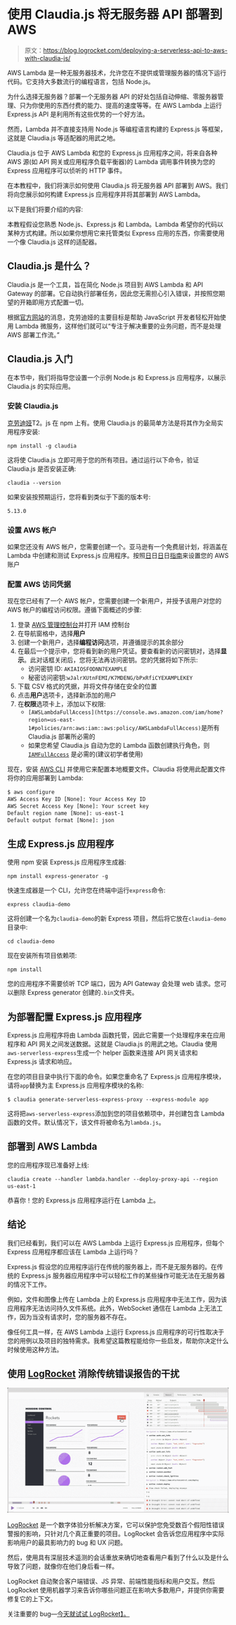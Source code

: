 # 使用 Claudia.js 将无服务器 API 部署到 AWS

> 原文：<https://blog.logrocket.com/deploying-a-serverless-api-to-aws-with-claudia-js/>

AWS Lambda 是一种无服务器技术，允许您在不提供或管理服务器的情况下运行代码。它支持大多数流行的编程语言，包括 Node.js。

为什么选择无服务器？部署一个无服务器 API 的好处包括自动伸缩、零服务器管理、只为你使用的东西付费的能力、提高的速度等等。在 AWS Lambda 上运行 Express.js API 是利用所有这些优势的一个好方法。

然而，Lambda 并不直接支持用 Node.js 等编程语言构建的 Express.js 等框架，这就是 Claudia.js 等适配器的用武之地。

Claudia.js 位于 AWS Lambda 和您的 Express.js 应用程序之间，将来自各种 AWS 源(如 API 网关或应用程序负载平衡器)的 Lambda 调用事件转换为您的 Express 应用程序可以侦听的 HTTP 事件。

在本教程中，我们将演示如何使用 Claudia.js 将无服务器 API 部署到 AWS。我们将向您展示如何构建 Express.js 应用程序并将其部署到 AWS Lambda。

以下是我们将要介绍的内容:

本教程假设您熟悉 Node.js、Express.js 和 Lambda。Lambda 希望你的代码以某种方式构建。所以如果你想用它来托管类似 Express 应用的东西，你需要使用一个像 Claudia.js 这样的适配器。

## Claudia.js 是什么？

Claudia.js 是一个工具，旨在简化 Node.js 项目到 AWS Lambda 和 API Gateway 的部署。它自动执行部署任务，因此您无需担心引入错误，并按照您期望的开箱即用方式配置一切。

根据[官方网站](https://claudiajs.com/)的消息，克劳迪娅的主要目标是帮助 JavaScript 开发者轻松开始使用 Lambda 微服务，这样他们就可以“专注于解决重要的业务问题，而不是处理 AWS 部署工作流。”

## Claudia.js 入门

在本节中，我们将指导您设置一个示例 Node.js 和 Express.js 应用程序，以展示 Claudia.js 的实际应用。

### 安装 Claudia.js

[克劳迪娅](https://www.npmjs.com/package/claudia)T2。js 在 npm 上有。使用 Claudia.js 的最简单方法是将其作为全局实用程序安装:

```
npm install -g claudia

```

这将使 Claudia.js 立即可用于您的所有项目。通过运行以下命令，验证 Claudia.js 是否安装正确:

```
claudia --version

```

如果安装按预期运行，您将看到类似于下面的版本号:

```
5.13.0

```

### 设置 AWS 帐户

如果您还没有 AWS 帐户，您需要创建一个。亚马逊有一个免费层计划，将涵盖在 Lambda 中创建和测试 Express.js 应用程序。按照[日](https://aws.amazon.com/premiumsupport/knowledge-center/create-and-activate-aws-account/)日[日](https://aws.amazon.com/premiumsupport/knowledge-center/create-and-activate-aws-account/)日[指南](https://aws.amazon.com/premiumsupport/knowledge-center/create-and-activate-aws-account/)来设置您的 AWS 账户

### 配置 AWS 访问凭据

现在您已经有了一个 AWS 帐户，您需要创建一个新用户，并授予该用户对您的 AWS 帐户的编程访问权限。遵循下面概述的步骤:

1.  登录 [AWS 管理控制台](https://signin.aws.amazon.com/signin?redirect_uri=https%3A%2F%2Fconsole.aws.amazon.com%2Fiam%2F%3Fstate%3DhashArgs%2523%26isauthcode%3Dtrue&client_id=arn%3Aaws%3Aiam%3A%3A015428540659%3Auser%2Fiam&forceMobileApp=0&code_challenge=txsI3FyTuRhTZ0gU3GQpN14wCLDUQQ-uffXnzpIiaNU&code_challenge_method=SHA-256)并打开 IAM 控制台
2.  在导航窗格中，选择**用户**
3.  创建一个新用户，选择**编程访问**选项，并遵循提示的其余部分
4.  在最后一个提示中，您将看到新的用户凭证。要查看新的访问密钥对，选择**显示**。此对话框关闭后，您将无法再访问密钥。您的凭据将如下所示:
    *   访问密钥 ID: `AKIAIOSFODNN7EXAMPLE`
    *   秘密访问密钥:`wJalrXUtnFEMI/K7MDENG/bPxRfiCYEXAMPLEKEY`
5.  下载 CSV 格式的凭据，并将文件存储在安全的位置
6.  点击**用户**选项卡，选择新添加的用户
7.  在**权限**选项卡上，添加以下权限:
    *   `[AWSLambdaFullAccess](https://console.aws.amazon.com/iam/home?region=us-east-1#policies/arn:aws:iam::aws:policy/AWSLambdaFullAccess)`是所有 Claudia.js 部署所必需的
    *   如果您希望 Claudia.js 自动为您的 Lambda 函数创建执行角色，则 [`IAMFullAccess`](https://console.aws.amazon.com/iam/home?region=us-east-1#policies/arn:aws:iam::aws:policy/IAMFullAccess) 是必需的(建议初学者使用)

现在，安装 [AWS CLI](https://docs.aws.amazon.com/cli/latest/userguide/install-cliv2.html) 并使用它来配置本地概要文件。Claudia 将使用此配置文件将你的应用部署到 Lambda:

```
$ aws configure
AWS Access Key ID [None]: Your Access Key ID
AWS Secret Access Key [None]: Your screet key
Default region name [None]: us-east-1
Default output format [None]: json

```

## 生成 Express.js 应用程序

使用 npm 安装 Express.js 应用程序生成器:

```
npm install express-generator -g

```

快速生成器是一个 CLI，允许您在终端中运行`express`命令:

```
express claudia-demo

```

这将创建一个名为`claudia-demo`的新 Express 项目，然后将它放在`claudia-demo`目录中:

```
cd claudia-demo

```

现在安装所有项目依赖项:

```
npm install

```

您的应用程序不需要侦听 TCP 端口，因为 API Gateway 会处理 web 请求。您可以删除 Express generator 创建的`.bin`文件夹。

## 为部署配置 Express.js 应用程序

Express.js 应用程序将由 Lambda 函数托管，因此它需要一个处理程序来在应用程序和 API 网关之间发送数据。这就是 Claudia.js 的用武之地。Claudia 使用`aws-serverless-express`生成一个 helper 函数来连接 API 网关请求和 Express.js 请求和响应。

在您的项目目录中执行下面的命令。如果您重命名了 Express.js 应用程序模块，请将`app`替换为主 Express.js 应用程序模块的名称:

```
$ claudia generate-serverless-express-proxy --express-module app

```

这将把`aws-serverless-express`添加到您的项目依赖项中，并创建包含 Lambda 函数的文件。默认情况下，该文件将被命名为`lambda.js`。

## 部署到 AWS Lambda

您的应用程序现已准备好上线:

```
claudia create --handler lambda.handler --deploy-proxy-api --region us-east-1

```

恭喜你！您的 Express.js 应用程序运行在 Lambda 上。

## 结论

我们已经看到，我们可以在 AWS Lambda 上运行 Express.js 应用程序，但每个 Express 应用程序都应该在 Lambda 上运行吗？

Express.js 假设您的应用程序运行在传统的服务器上，而不是无服务器的。在传统的 Express.js 服务器应用程序中可以轻松工作的某些操作可能无法在无服务器的情况下工作。

例如，文件和图像上传在 Lambda 上的 Express.js 应用程序中无法工作，因为该应用程序无法访问持久文件系统。此外，WebSocket 通信在 Lambda 上无法工作，因为当没有请求时，您的服务器不存在。

像任何工具一样，在 AWS Lambda 上运行 Express.js 应用程序的可行性取决于您的用例以及项目的独特需求。我希望这篇教程能给你一些启发，帮助你决定什么时候使用这种方法。

## 使用 [LogRocket](https://lp.logrocket.com/blg/signup) 消除传统错误报告的干扰

[![LogRocket Dashboard Free Trial Banner](img/d6f5a5dd739296c1dd7aab3d5e77eeb9.png)](https://lp.logrocket.com/blg/signup)

[LogRocket](https://lp.logrocket.com/blg/signup) 是一个数字体验分析解决方案，它可以保护您免受数百个假阳性错误警报的影响，只针对几个真正重要的项目。LogRocket 会告诉您应用程序中实际影响用户的最具影响力的 bug 和 UX 问题。

然后，使用具有深层技术遥测的会话重放来确切地查看用户看到了什么以及是什么导致了问题，就像你在他们身后看一样。

LogRocket 自动聚合客户端错误、JS 异常、前端性能指标和用户交互。然后 LogRocket 使用机器学习来告诉你哪些问题正在影响大多数用户，并提供你需要修复它的上下文。

关注重要的 bug—[今天就试试 LogRocket】。](https://lp.logrocket.com/blg/signup-issue-free)